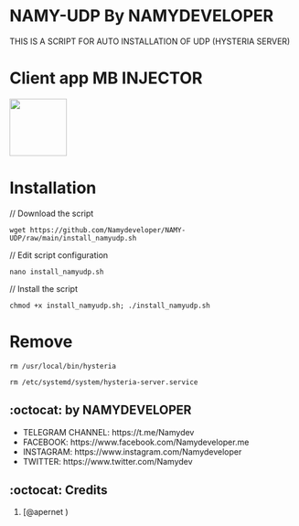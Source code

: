 # NAMY-UDP By NAMYDEVELOPER

THIS IS A SCRIPT FOR AUTO INSTALLATION OF UDP (HYSTERIA SERVER) 



# Client app MB INJECTOR

<p>
<a href="https://play.google.com/store/apps/details?id=com.mb.injector"><img src="https://play.google.com/intl/en_us/badges/images/generic/en-play-badge.png" height="100"></a>
</p>


# Installation


// Download the script
```
wget https://github.com/Namydeveloper/NAMY-UDP/raw/main/install_namyudp.sh
```
// Edit script configuration 
```
nano install_namyudp.sh
```
// Install the script
```
chmod +x install_namyudp.sh; ./install_namyudp.sh
```
# Remove
```
rm /usr/local/bin/hysteria
```
```
rm /etc/systemd/system/hysteria-server.service
```
## :octocat: by NAMYDEVELOPER
<ul>
 <li>TELEGRAM CHANNEL: https://t.me/Namydev</li>
 <li>FACEBOOK: https://www.facebook.com/Namydeveloper.me</li>
 <li>INSTAGRAM: https://www.instagram.com/Namydeveloper</li>
 <li>TWITTER: https://www.twitter.com/Namydev</li>
 
 </ul>
 
## :octocat: Credits

1. [@apernet )
